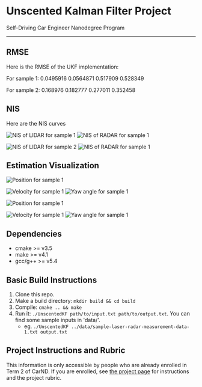# Unscented Kalman Filter Project
Self-Driving Car Engineer Nanodegree Program

---
## RMSE

Here is the RMSE of the UKF implementation:

For sample 1:
0.0495916
0.0564871
 0.517909
 0.528349

For sample 2:
0.168976
0.182777
0.277011
0.352458

## NIS

Here are the NIS curves

![NIS of LIDAR for sample 1](./data/nis-lidar-sample-1.png)
![NIS of RADAR for sample 1](./data/nis-radar-sample-1.png)

![NIS of LIDAR for sample 2](./data/nis-lidar-sample-2.png)
![NIS of RADAR for sample 1](./data/nis-radar-sample-2.png)

## Estimation Visualization

![Position for sample 1](./data/position-estimate-sample-1.png)

![Velocity for sample 1](./data/velocity-sample-1.png)
![Yaw angle for sample 1](./data/yaw-angle-sample-1.png)

![Position for sample 1](./data/position-estimate-sample-2.png)

![Velocity for sample 1](./data/velocity-sample-2.png)
![Yaw angle for sample 1](./data/yaw-angle-sample-2.png)

## Dependencies

* cmake >= v3.5
* make >= v4.1
* gcc/g++ >= v5.4

## Basic Build Instructions

1. Clone this repo.
2. Make a build directory: `mkdir build && cd build`
3. Compile: `cmake .. && make`
4. Run it: `./UnscentedKF path/to/input.txt path/to/output.txt`. You can find
   some sample inputs in 'data/'.
    - eg. `./UnscentedKF ../data/sample-laser-radar-measurement-data-1.txt output.txt`

## Project Instructions and Rubric

This information is only accessible by people who are already enrolled in Term 2
of CarND. If you are enrolled, see [the project page](https://classroom.udacity.com/nanodegrees/nd013/parts/40f38239-66b6-46ec-ae68-03afd8a601c8/modules/0949fca6-b379-42af-a919-ee50aa304e6a/lessons/c3eb3583-17b2-4d83-abf7-d852ae1b9fff/concepts/4d0420af-0527-4c9f-a5cd-56ee0fe4f09e)
for instructions and the project rubric.
